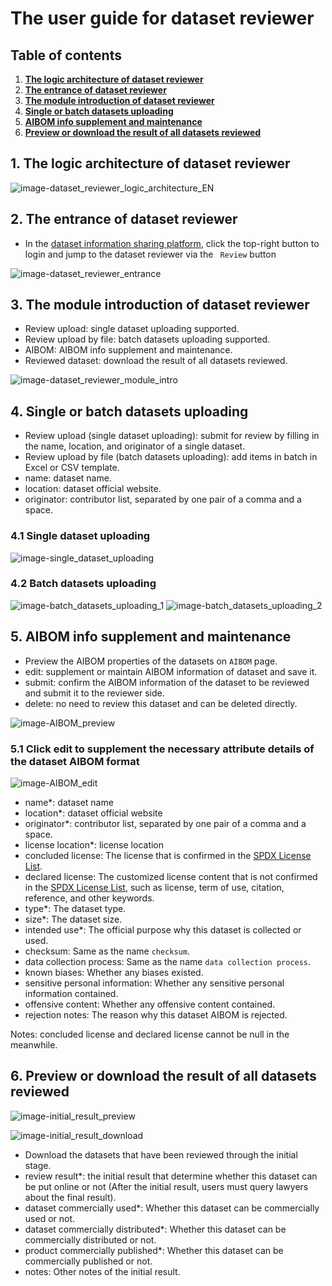 # The user guide for dataset reviewer

## Table of contents

1. **[The logic architecture of dataset reviewer](#1.%20The%20logic%20architecture%20of%20dataset%20reviewer)**
2. **[The entrance of dataset reviewer](#2.%20The%20entrance%20of%20dataset%20reviewer)**
3. **[The module introduction of dataset reviewer](#3.%20The%20module%20introduction%20of%20dataset%20reviewer)**
4. **[Single or batch datasets uploading](#4.%20Single%20or%20batch%20datasets%20uploading)**
5. **[AIBOM info supplement and maintenance](#5.%20AIBOM%20info%20supplement%20and%20maintenance)**
6. **[Preview or download the result of all datasets reviewed](#6.%20Preview%20or%20download%20the%20result%20of%20all%20datasets%20reviewed)**

## 1. The logic architecture of dataset reviewer

![image-dataset_reviewer_logic_architecture_EN](./imgs/dataset_reviewer_logic_architecture_EN.png)

## 2. The entrance of dataset reviewer

- In the [dataset information sharing platform](http://www.opendataology.com:30800/), click the top-right button to login and jump to the dataset reviewer via the `` Review`` button

![image-dataset_reviewer_entrance](./imgs/dataset_reviewer_entrance.png)

## 3. The module introduction of dataset reviewer

- Review upload: single dataset uploading supported.
- Review upload by file: batch datasets uploading supported.
- AIBOM: AIBOM info supplement and maintenance.
- Reviewed dataset: download the result of all datasets reviewed.

![image-dataset_reviewer_module_intro](./imgs/dataset_reviewer_module_intro.png)

## 4. Single or batch datasets uploading

- Review upload (single dataset uploading): submit for review by filling in the name, location, and originator of a single dataset.
- Review upload by file (batch datasets uploading): add items in batch in Excel or CSV template.
- name: dataset name.
- location: dataset official website.
- originator: contributor list, separated by one pair of a comma and a space.

### 4.1 Single dataset uploading

![image-single_dataset_uploading](./imgs/single_dataset_uploading.png)

### 4.2 Batch datasets uploading

![image-batch_datasets_uploading_1](./imgs/batch_datasets_uploading_1.png)
![image-batch_datasets_uploading_2](./imgs/batch_datasets_uploading_2.png)

## 5. AIBOM info supplement and maintenance

- Preview the AIBOM properties of the datasets on ``AIBOM`` page.
- edit: supplement or maintain AIBOM information of dataset and save it.
- submit: confirm the AIBOM information of the dataset to be reviewed and submit it to the reviewer side.
- delete: no need to review this dataset and can be deleted directly.

![image-AIBOM_preview](./imgs/AIBOM_preview.png)

### 5.1 Click edit to supplement the necessary attribute details of the dataset AIBOM format

![image-AIBOM_edit](./imgs/AIBOM_edit.png)

- name*: dataset name
- location*: dataset official website
- originator*: contributor list, separated by one pair of a comma and a space.
- license location*: license location
- concluded license: The license that is confirmed in the [SPDX License List](https://spdx.org/licenses).
- declared license: The customized license content that is not confirmed in the [SPDX License List](https://spdx.org/licenses), such as license, term of use, citation, reference, and other keywords.
- type*: The dataset type.
- size*: The dataset size.
- intended use*: The official purpose why this dataset is collected or used.
- checksum: Same as the name ``checksum``.
- data collection process:  Same as the name ``data collection process``.
- known biases: Whether any biases existed.
- sensitive personal information: Whether any sensitive personal information contained.
- offensive content: Whether any offensive content contained.
- rejection notes: The reason why this dataset AIBOM is rejected.

Notes: concluded license and declared license cannot be null in the meanwhile.

## 6. Preview or download the result of all datasets reviewed

![image-initial_result_preview](./imgs/initial_result_preview.png)

![image-initial_result_download](./imgs/initial_result_download.png)

- Download the datasets that have been reviewed through the initial stage.
- review result*: the initial result that determine whether this dataset can be put online or not (After the initial result, users must query lawyers about the final result).
- dataset commercially used*: Whether this dataset can be commercially used or not.
- dataset commercially distributed*: Whether this dataset can be commercially distributed or not.
- product commercially published*: Whether this dataset can be commercially published or not.
- notes: Other notes of the initial result.